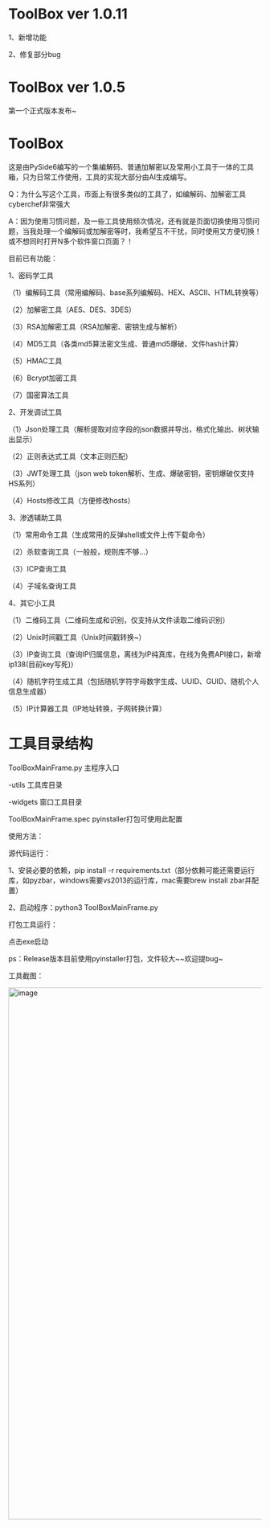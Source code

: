 # ToolBox ver 1.0.11

1、新增功能

2、修复部分bug

# ToolBox ver 1.0.5

第一个正式版本发布~

# ToolBox

这是由PySide6编写的一个集编解码、普通加解密以及常用小工具于一体的工具箱，只为日常工作使用，工具的实现大部分由AI生成编写。

Q：为什么写这个工具，市面上有很多类似的工具了，如编解码、加解密工具cyberchef非常强大

A：因为使用习惯问题，及一些工具使用频次情况，还有就是页面切换使用习惯问题，当我处理一个编解码或加解密等时，我希望互不干扰，同时使用又方便切换！或不想同时打开N多个软件窗口页面？！

目前已有功能：

1、密码学工具

（1）编解码工具（常用编解码、base系列编解码、HEX、ASCII、HTML转换等）

（2）加解密工具（AES、DES、3DES）

（3）RSA加解密工具（RSA加解密、密钥生成与解析）

（4）MD5工具（各类md5算法密文生成、普通md5爆破、文件hash计算）

（5）HMAC工具

（6）Bcrypt加密工具

（7）国密算法工具

2、开发调试工具

（1）Json处理工具（解析提取对应字段的json数据并导出，格式化输出、树状输出显示）

（2）正则表达式工具（文本正则匹配）

（3）JWT处理工具（json web token解析、生成、爆破密钥，密钥爆破仅支持HS系列）

（4）Hosts修改工具（方便修改hosts）

3、渗透辅助工具

（1）常用命令工具（生成常用的反弹shell或文件上传下载命令）

（2）杀软查询工具（一般般，规则库不够...）

（3）ICP查询工具

（4）子域名查询工具

4、其它小工具

（1）二维码工具（二维码生成和识别，仅支持从文件读取二维码识别）

（2）Unix时间戳工具（Unix时间戳转换~）

（3）IP查询工具（查询IP归属信息，离线为IP纯真库，在线为免费API接口，新增ip138(目前key写死)）

（4）随机字符生成工具（包括随机字符字母数字生成、UUID、GUID、随机个人信息生成器）

（5）IP计算器工具（IP地址转换，子网转换计算）


# 工具目录结构

ToolBoxMainFrame.py 主程序入口

  -utils 工具库目录
  
  -widgets 窗口工具目录
  
ToolBoxMainFrame.spec pyinstaller打包可使用此配置


使用方法：

源代码运行：

1、安装必要的依赖，pip install -r requirements.txt（部分依赖可能还需要运行库，如pyzbar，windows需要vs2013的运行库，mac需要brew install zbar并配置）

2、启动程序：python3 ToolBoxMainFrame.py

打包工具运行：

点击exe启动

ps：Release版本目前使用pyinstaller打包，文件较大~~欢迎提bug~


工具截图：

<img width="1645" height="1059" alt="image" src="https://github.com/user-attachments/assets/9011fd03-8f2b-4e10-8425-d31b0b055278" />












